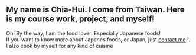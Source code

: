 

## My name is Chia-Hui. I come from Taiwan. Here is my course work, project, and myself!

<p>Oh! By the way, I am the food lover. Especially Japanese foods!<br>
If you want to know more about Japanes foods, or Japan, just 
<a href="mailto:aenni0409@gmail.com?Subject=Hello%20again" target="_top">contact me</a> !.<br>
I also cook by myself for any kind of cuisine</p>
